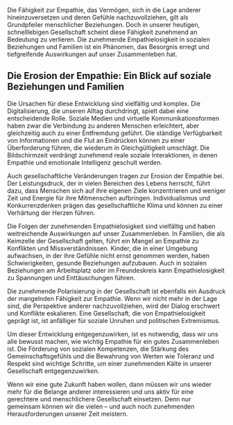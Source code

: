 Die Fähigkeit zur Empathie, das Vermögen, sich in die Lage anderer hineinzuversetzen und deren Gefühle nachzuvollziehen, gilt als Grundpfeiler menschlicher Beziehungen. Doch in unserer heutigen, schnelllebigen Gesellschaft scheint diese Fähigkeit zunehmend an Bedeutung zu verlieren. Die zunehmende Empathielosigkeit in sozialen Beziehungen und Familien ist ein Phänomen, das Besorgnis erregt und tiefgreifende Auswirkungen auf unser Zusammenleben hat.

## **Die Erosion der Empathie: Ein Blick auf soziale Beziehungen und Familien**

Die Ursachen für diese Entwicklung sind vielfältig und komplex. Die Digitalisierung, die unseren Alltag durchdringt, spielt dabei eine entscheidende Rolle. Soziale Medien und virtuelle Kommunikationsformen haben zwar die Verbindung zu anderen Menschen erleichtert, aber gleichzeitig auch zu einer Entfremdung geführt. Die ständige Verfügbarkeit von Informationen und die Flut an Eindrücken können zu einer Überforderung führen, die wiederum in Gleichgültigkeit umschlägt. Die Bildschirmzeit verdrängt zunehmend reale soziale Interaktionen, in denen Empathie und emotionale Intelligenz geschult werden.

Auch gesellschaftliche Veränderungen tragen zur Erosion der Empathie bei. Der Leistungsdruck, der in vielen Bereichen des Lebens herrscht, führt dazu, dass Menschen sich auf ihre eigenen Ziele konzentrieren und weniger Zeit und Energie für ihre Mitmenschen aufbringen. Individualismus und Konkurrenzdenken prägen das gesellschaftliche Klima und können zu einer Verhärtung der Herzen führen.

Die Folgen der zunehmenden Empathielosigkeit sind vielfältig und haben weitreichende Auswirkungen auf unser Zusammenleben. In Familien, die als Keimzelle der Gesellschaft gelten, führt ein Mangel an Empathie zu Konflikten und Missverständnissen. Kinder, die in einer Umgebung aufwachsen, in der ihre Gefühle nicht ernst genommen werden, haben Schwierigkeiten, gesunde Beziehungen aufzubauen. Auch in sozialen Beziehungen am Arbeitsplatz oder im Freundeskreis kann Empathielosigkeit zu Spannungen und Enttäuschungen führen.

Die zunehmende Polarisierung in der Gesellschaft ist ebenfalls ein Ausdruck der mangelnden Fähigkeit zur Empathie. Wenn wir nicht mehr in der Lage sind, die Perspektive anderer nachzuvollziehen, wird der Dialog erschwert und Konflikte eskalieren. Eine Gesellschaft, die von Empathielosigkeit geprägt ist, ist anfälliger für soziale Unruhen und politischen Extremismus.

Um dieser Entwicklung entgegenzuwirken, ist es notwendig, dass wir uns alle bewusst machen, wie wichtig Empathie für ein gutes Zusammenleben ist. Die Förderung von sozialen Kompetenzen, die Stärkung des Gemeinschaftsgefühls und die Bewahrung von Werten wie Toleranz und Respekt sind wichtige Schritte, um einer zunehmenden Kälte in unserer Gesellschaft entgegenzuwirken.

Wenn wir eine gute Zukunft haben wollen, dann müssen wir uns wieder mehr für die Belange anderer interessieren und uns aktiv für eine gerechtere und menschlichere Gesellschaft einsetzen. Denn nur gemeinsam können wir die vielen – und auch noch zunehmenden Herausforderungen unserer Zeit meistern.  

